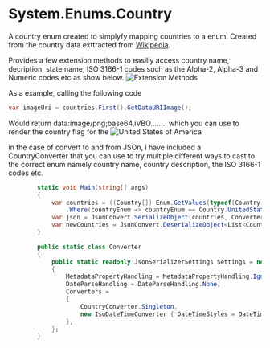 # System.Enums.Country
A country enum created to simplyfy mapping countries to a enum. 
Created from the country data exttracted from [Wikipedia](https://en.wikipedia.org/wiki/List_of_ISO_3166_country_codes).

Provides a few extension methods to easilly access country name, decription, state name, ISO 3166-1 codes such as the Alpha-2, Alpha-3 and Numeric codes etc as show below.
![Extension Methods](https://user-images.githubusercontent.com/598617/84762987-71be4580-afc3-11ea-86ad-156e769314f9.png)

As a example, calling the following code 
```cs
var imageUri = countries.First().GetDataURIImage();
```
Would return data:image/png;base64,iVBO........ which you can use to render the country flag for the ![United States of America](https://upload.wikimedia.org/wikipedia/en/thumb/a/a4/Flag_of_the_United_States.svg/46px-Flag_of_the_United_States.svg.png)


in the case of convert to and from JSOn, i have included a CountryConverter that you can use to try multiple different ways to cast to the correct enum namely country name, country description, the ISO 3166-1 codes etc. 

```cs
        static void Main(string[] args)
        {
            var countries = ((Country[]) Enum.GetValues(typeof(Country)))
                .Where(countryEnum => countryEnum == Country.UnitedStatesOfAmerica || countryEnum == Country.UnitedKingdom).ToList();
            var json = JsonConvert.SerializeObject(countries, Converter.Settings);
            var newCountries = JsonConvert.DeserializeObject<List<Country>>(json, Converter.Settings);
        }

        public static class Converter
        {
            public static readonly JsonSerializerSettings Settings = new JsonSerializerSettings
            {
                MetadataPropertyHandling = MetadataPropertyHandling.Ignore,
                DateParseHandling = DateParseHandling.None,
                Converters =
                {
                    CountryConverter.Singleton,
                    new IsoDateTimeConverter { DateTimeStyles = DateTimeStyles.AssumeUniversal }
                },
            };
        }
```


